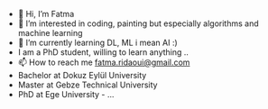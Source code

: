 - 👋 Hi, I’m Fatma
- 👀 I’m interested in coding, painting but especially algorithms and machine learning
- 🌱 I’m currently learning DL, ML i mean AI :)
- I am a PhD student, willing to learn anything .. 
- 📫 How to reach me fatma.ridaoui@gmail.com
- Bachelor at Dokuz Eylül University
- Master at Gebze Technical University
- PhD at Ege University - ...

<!---
rmham93/rmham93 is a ✨ special ✨ repository because its `README.md` (this file) appears on your GitHub profile.
You can click the Preview link to take a look at your changes.
--->
